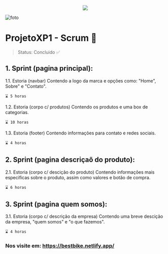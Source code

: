 <div align="center">  
   <img src="https://user-images.githubusercontent.com/29720117/134586744-9435fe12-b65c-41b3-98e4-75ca0b56281e.png">
</div> 


![foto](https://user-images.githubusercontent.com/29720117/134586900-3c0a8192-1993-4dfa-80fb-206318baf632.png)



# ProjetoXP1 - Scrum 📅

> Status: Concluido :white_check_mark:

## 1. Sprint (pagina principal):

 1.1.   Estoria (navbar)
        Contendo a logo da marca e opçôes como: "Home", Sobre" e "Contato".
    
    ⌛ 5 horas
    
 1.2.    Estoria (corpo c/ produtos)
         Contendo os produtos e uma box de categorias.
 
    ⌛ 10 horas
    
 1.3.    Estoria (footer)
         Contendo informações para contato e redes sociais.
 
    ⌛ 4 horas
  
## 2. Sprint (pagina descriçaõ do produto):

 2.1.    Estoria (corpo c/ descição do produto)
         Contendo informações mais especificas sobre o produto, assim como valores e botão de compra.
   
    ⌛ 6 horas

## 3. Sprint (pagina quem somos):

 3.1.    Estoria (corpo c/ descrição da empresa)
         Contendo uma breve descição da empresa, "quem somos" e "o que fazemos".

    ⌛ 4 horas
    
 

### Nos visite em: https://bestbike.netlify.app/
